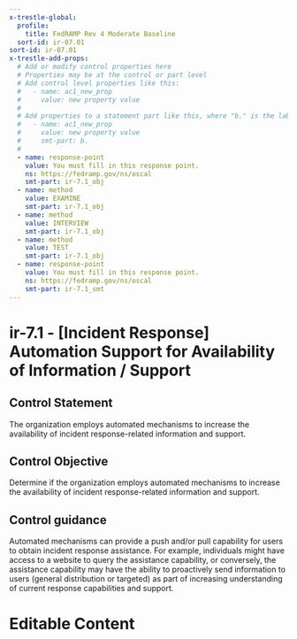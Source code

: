 ```yaml
---
x-trestle-global:
  profile:
    title: FedRAMP Rev 4 Moderate Baseline
  sort-id: ir-07.01
sort-id: ir-07.01
x-trestle-add-props:
  # Add or modify control properties here
  # Properties may be at the control or part level
  # Add control level properties like this:
  #   - name: ac1_new_prop
  #     value: new property value
  #
  # Add properties to a statement part like this, where "b." is the label of the target statement part
  #   - name: ac1_new_prop
  #     value: new property value
  #     smt-part: b.
  #
  - name: response-point
    value: You must fill in this response point.
    ns: https://fedramp.gov/ns/oscal
    smt-part: ir-7.1_obj
  - name: method
    value: EXAMINE
    smt-part: ir-7.1_obj
  - name: method
    value: INTERVIEW
    smt-part: ir-7.1_obj
  - name: method
    value: TEST
    smt-part: ir-7.1_obj
  - name: response-point
    value: You must fill in this response point.
    ns: https://fedramp.gov/ns/oscal
    smt-part: ir-7.1_smt
---
```


# ir-7.1 - \[Incident Response\] Automation Support for Availability of Information / Support

## Control Statement

The organization employs automated mechanisms to increase the availability of incident response-related information and support.

## Control Objective

Determine if the organization employs automated mechanisms to increase the availability of incident response-related information and support.

## Control guidance

Automated mechanisms can provide a push and/or pull capability for users to obtain incident response assistance. For example, individuals might have access to a website to query the assistance capability, or conversely, the assistance capability may have the ability to proactively send information to users (general distribution or targeted) as part of increasing understanding of current response capabilities and support.

# Editable Content

<!-- Make additions and edits below -->
<!-- The above represents the contents of the control as received by the profile, prior to additions. -->
<!-- If the profile makes additions to the control, they will appear below. -->
<!-- The above markdown may not be edited but you may edit the content below, and/or introduce new additions to be made by the profile. -->
<!-- If there is a yaml header at the top, parameter values may be edited. Use --set-parameters to incorporate the changes during assembly. -->
<!-- The content here will then replace what is in the profile for this control, after running profile-assemble. -->
<!-- The added parts in the profile for this control are below.  You may edit them and/or add new ones. -->
<!-- Each addition must have a heading either of the form ## Control my_addition_name -->
<!-- or ## Part a. (where the a. refers to one of the control statement labels.) -->
<!-- "## Control" parts are new parts added after the statement part. -->
<!-- "## Part" parts are new parts added into the top-level statement part with that label. -->
<!-- Subparts may be added with nested hash levels of the form ### My Subpart Name -->
<!-- underneath the parent ## Control or ## Part being added -->
<!-- See https://oscal-compass.github.io/compliance-trestle/tutorials/ssp_profile_catalog_authoring/ssp_profile_catalog_authoring for guidance. -->
